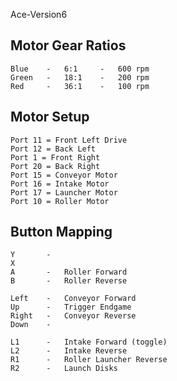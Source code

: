  Ace-Version6

## Motor Gear Ratios

    Blue    -   6:1     -   600 rpm
    Green   -   18:1    -   200 rpm
    Red     -   36:1    -   100 rpm

## Motor Setup

    Port 11 = Front Left Drive
    Port 12 = Back Left
    Port 1 = Front Right
    Port 20 = Back Right
    Port 15 = Conveyor Motor
    Port 16 = Intake Motor
    Port 17 = Launcher Motor
    Port 10 = Roller Motor

## Button Mapping

    Y       -   
    X
    A       -   Roller Forward
    B       -   Roller Reverse

    Left    -   Conveyor Forward
    Up      -   Trigger Endgame
    Right   -   Conveyor Reverse
    Down    -

    L1      -   Intake Forward (toggle)
    L2      -   Intake Reverse
    R1      -   Roller Launcher Reverse
    R2      -   Launch Disks
